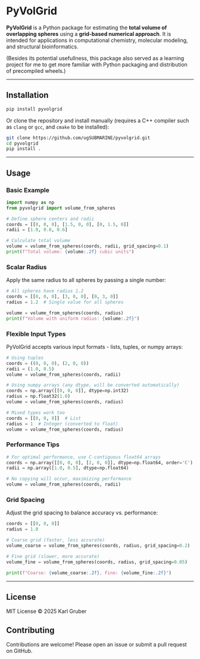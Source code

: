 # PyVolGrid

**PyVolGrid** is a Python package for estimating the **total volume of overlapping spheres** using a **grid-based numerical approach**.
It is intended for applications in computational chemistry, molecular modeling, and structural bioinformatics.

(Besides its potential usefullness, this package also served as a learning project for me to get more familiar with Python packaging and distribution of precompiled wheels.)

---

## Installation

```bash
pip install pyvolgrid
```

Or clone the repository and install manually (requires a C++ compiler such as `clang` or `gcc`, and `cmake` to be installed):

```bash
git clone https://github.com/ugSUBMARINE/pyvolgrid.git
cd pyvolgrid
pip install .
```

---

## Usage

### Basic Example

```python
import numpy as np
from pyvolgrid import volume_from_spheres

# Define sphere centers and radii
coords = [[0, 0, 0], [1.5, 0, 0], [0, 1.5, 0]]
radii = [1.0, 0.8, 0.6]

# Calculate total volume
volume = volume_from_spheres(coords, radii, grid_spacing=0.1)
print(f"Total volume: {volume:.2f} cubic units")
```

### Scalar Radius

Apply the same radius to all spheres by passing a single number:

```python
# All spheres have radius 1.2
coords = [[0, 0, 0], [3, 0, 0], [0, 3, 0]]
radius = 1.2  # Single value for all spheres

volume = volume_from_spheres(coords, radius)
print(f"Volume with uniform radius: {volume:.2f}")
```

### Flexible Input Types

PyVolGrid accepts various input formats - lists, tuples, or numpy arrays:

```python
# Using tuples
coords = ((0, 0, 0), (2, 0, 0))
radii = (1.0, 0.5)
volume = volume_from_spheres(coords, radii)

# Using numpy arrays (any dtype, will be converted automatically)
coords = np.array([[0, 0, 0]], dtype=np.int32)
radius = np.float32(1.0)
volume = volume_from_spheres(coords, radius)

# Mixed types work too
coords = [[0, 0, 0]]  # List
radius = 1  # Integer (converted to float)
volume = volume_from_spheres(coords, radius)
```

### Performance Tips

```python
# For optimal performance, use C-contiguous float64 arrays
coords = np.array([[0, 0, 0], [2, 0, 0]], dtype=np.float64, order='C')
radii = np.array([1.0, 0.5], dtype=np.float64)

# No copying will occur, maximizing performance
volume = volume_from_spheres(coords, radii)
```

### Grid Spacing

Adjust the grid spacing to balance accuracy vs. performance:

```python
coords = [[0, 0, 0]]
radius = 1.0

# Coarse grid (faster, less accurate)
volume_coarse = volume_from_spheres(coords, radius, grid_spacing=0.2)

# Fine grid (slower, more accurate)
volume_fine = volume_from_spheres(coords, radius, grid_spacing=0.05)

print(f"Coarse: {volume_coarse:.2f}, Fine: {volume_fine:.2f}")
```

---

## License

MIT License © 2025 Karl Gruber

## Contributing
Contributions are welcome! Please open an issue or submit a pull request on GitHub.
